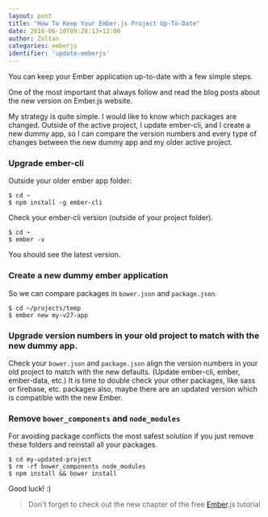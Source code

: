 ```yaml
---
layout: post
title: "How To Keep Your Ember.js Project Up-To-Date"
date: 2016-06-10T09:28:13+12:00
author: Zoltan
categories: emberjs
identifier: 'update-emberjs'
---
```


You can keep your Ember application up-to-date with a few simple steps.

One of the most important that always follow and read the blog posts about the new version on Ember.js website.

My strategy is quite simple. I would like to know which packages are changed. Outside of the active project, I update ember-cli, and I create a new dummy app, so I can compare the version numbers and every type of changes between the new dummy app and my older active project.

### Upgrade ember-cli

Outside your older ember app folder:

    $ cd ~
    $ npm install -g ember-cli

Check your ember-cli version (outside of your project folder).

    $ cd ~
    $ ember -v

You should see the latest version.

### Create a new dummy ember application

So we can compare packages in `bower.json` and `package.json`.

    $ cd ~/projects/temp
    $ ember new my-v27-app

### Upgrade version numbers in your old project to match with the new dummy app.

Check your `bower.json` and `package.json` align the version numbers in your old project to match with the new defaults. (Update ember-cli, ember, ember-data, etc.) It is time to double check your other packages, like sass or firebase, etc. packages also, maybe there are an updated version which is compatible with the new Ember.

### Remove `bower_components` and `node_modules`

For avoiding package conflicts the most safest solution if you just remove these folders and reinstall all your packages.

    $ cd my-updated-project
    $ rm -rf bower_components node_modules
    $ npm install && bower install

Good luck! :)

> Don't forget to check out the new chapter of the free [Ember](http://yoember.com).js tutorial
